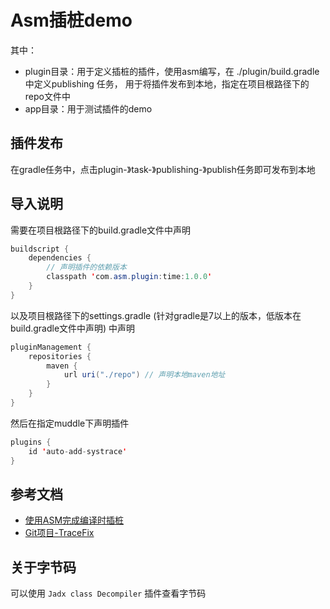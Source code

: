 # Asm插桩demo

其中：

- plugin目录：用于定义插桩的插件，使用asm编写，在 ./plugin/build.gradle中定义publishing 任务，
  用于将插件发布到本地，指定在项目根路径下的repo文件中
- app目录：用于测试插件的demo

## 插件发布

在gradle任务中，点击plugin-》task-》publishing-》publish任务即可发布到本地

## 导入说明

需要在项目根路径下的build.gradle文件中声明

```java
buildscript {
    dependencies {
        // 声明插件的依赖版本
        classpath 'com.asm.plugin:time:1.0.0'
    }
}
```

以及项目根路径下的settings.gradle (针对gradle是7以上的版本，低版本在build.gradle文件中声明) 中声明

```java
pluginManagement {
    repositories {
        maven {
            url uri("./repo") // 声明本地maven地址
        }
    }
}
```

然后在指定muddle下声明插件

```java
plugins {
    id 'auto-add-systrace'
}
```


## 参考文档

- [使用ASM完成编译时插桩](https://zhuanlan.zhihu.com/p/158758613)
- [Git项目-TraceFix](https://github.com/Gracker/TraceFix)

## 关于字节码

可以使用 `Jadx class Decompiler` 插件查看字节码